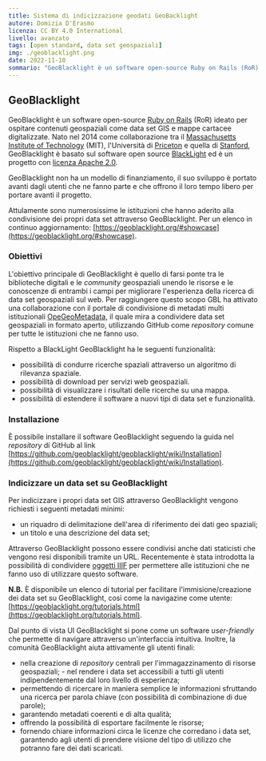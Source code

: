 ```yaml
---
title: Sistema di indicizzazione geodati GeoBacklight
autore: Domizia D'Erasmo
licenza: CC BY 4.0 International
livello: avanzato
tags: [open standard, data set geospaziali]
img: ./geoblacklight.png
date: 2022-11-10
sommario: "GeoBlacklight è un software open-source Ruby on Rails (RoR) ideato per ospitare contenuti geospaziali come data set GIS e mappe cartacee digitalizzate. Nato nel 2014 come collaborazione tra il Massachusetts Institute of Technology (MIT), l'Università di Priceton e quella di Stanford, GeoBlacklight è basato sul software open source BlackLight ed è un progetto con licenza Apache 2.0..."
---
```


## GeoBlacklight

GeoBlacklight è un software open-source [Ruby on Rails](https://rubyonrails.org/) (RoR) ideato per ospitare contenuti geospaziali come data set GIS e mappe cartacee digitalizzate. Nato nel 2014 come collaborazione tra il [Massachusetts Institute of Technology](https://web.mit.edu/) (MIT), l'Università di [Priceton](https://www.princeton.edu/) e quella di [Stanford](https://www.stanford.edu/), GeoBlacklight è basato sul software open source [BlackLight](https://projectblacklight.org/) ed è un progetto con [licenza Apache 2.0](https://www.apache.org/licenses/LICENSE-2.0.html).

GeoBlacklight non ha un modello di finanziamento, il suo sviluppo è portato avanti dagli utenti che ne fanno parte e che offrono il loro tempo libero per portare avanti il progetto.

Attulamente sono numerosissime le istituzioni che hanno aderito alla condivisione dei propri data set attraverso GeoBlacklight. Per un elenco in continuo aggiornamento: [https://geoblacklight.org/#showcase](https://geoblacklight.org/#showcase).

### Obiettivi

L'obiettivo principale di GeoBlacklight è quello di farsi ponte tra le biblioteche digitali e le _community_ geospaziali unendo le risorse e le conoscenze di entrambi i campi per migliorare l'esperienza della ricerca di data set geospaziali sul web. Per raggiungere questo scopo GBL ha attivato una collaborazione con il portale di condivisione di metadati multi istituzionali [OpeGeoMetadata](https://github.com/OpenGeoMetadata), il quale mira a condividere data set geospaziali in formato aperto, utilizzando GitHub come _repository_ comune per tutte le istituzioni che ne fanno uso.

Rispetto a BlackLight GeoBlacklight ha le seguenti funzionalità:

- possibilità di condurre ricerche spaziali attraverso un algoritmo di rilevanza spaziale.
- possibilità di download per servizi web geospaziali.
- possibilità di visualizzare i risultati delle ricerche su una mappa.
- possibilità di estendere il software a nuovi tipi di data set e funzionalità.

### Installazione

È possibile installare il software GeoBlacklight seguendo la guida nel _repository_ di GitHub al link [https://github.com/geoblacklight/geoblacklight/wiki/Installation](https://github.com/geoblacklight/geoblacklight/wiki/Installation).

### Indicizzare un data set su GeoBlacklight

Per indicizzare i propri data set GIS attraverso GeoBlacklight vengono richiesti i seguenti metadati minimi:

- un riquadro di delimitazione dell'area di riferimento dei dati geo spaziali;
- un titolo e una descrizione del data set;

Attraverso GeoBlacklight possono essere condivisi anche dati staticisti che vengono resi disponibili tramite un URL.
Recentemente è stata introdotta la possibilità di condividere [oggetti IIIF](https://commons.wikimedia.org/wiki/Commons:International_Image_Interoperability_Framework) per permettere alle istituzioni che ne fanno uso di utilizzare questo software.

**N.B.** È disponibile un elenco di tutorial per facilitare l'immisione/creazione dei data set su GeoBlacklight, così come la navigazine come utente: [https://geoblacklight.org/tutorials.html](https://geoblacklight.org/tutorials.html).

Dal punto di vista UI GeoBlacklight si pone come un software _user-friendly_ che permette di navigare attraverso un'interfaccia intuitiva. Inoltre, la comunità GeoBlacklight aiuta attivamente gli utenti finali:

- nella creazione di _repository_ centrali per l'immagazzinamento di risorse geospaziali; - nel rendere i data set accessibili a tutti gli utenti indipendentemente dal loro livello di esperienza;
- permettendo di ricercare in maniera semplice le informazioni sfruttando una ricerca per parola chiave (con possibilità di combinazione di due parole);
- garantendo metadati coerenti e di alta qualità;
- offrendo la possibilità di esportare facilmente le risorse;
- fornendo chiare informazioni circa le licenze che corredano i data set, garantendo agli utenti di prendere visione del tipo di utilizzo che potranno fare dei dati scaricati.
